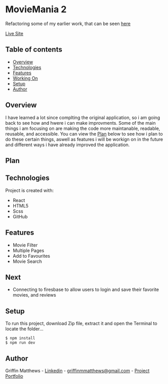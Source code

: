 # MovieMania 2
Refactoring some of my earlier work, that can be seen [here](https://github.com/Griffmatt/MovieMania)

[Live Site](https://darling-truffle-b03a99.netlify.app/)

## Table of contents
* [Overview](#overview)
* [Technologies](#technologies)
* [Features](#features)
* [Working On](#Next)
* [Setup](#setup)
* [Author](#author)

## Overview
I have learned a lot since complting the original application, so i am going back to see how and hwere i can make improvments. Some of the main things i am focusing on are making the code more maintanable, readable, reusable, and accessible. You can view the [Plan](#plan) below to see how i plan to do these certain things, aswell as features i will be workign on in the future and different ways i have already improved the application.


## Plan

## Technologies
Project is created with:
* React
* HTML5
* Scss
* GitHub

## Features
- Movie Filter
- Multiple Pages
- Add to Favourites
- Movie Search

## Next
- Connecting to firesbase to allow users to login and save their favorite movies, and reviews

## Setup
To run this project, download Zip file, extract it and open the Terminal to locate the folder...

```
$ npm install
$ npm run dev
```

## Author
Griffin Matthews - [Linkedin](https://www.linkedin.com/in/griffin-matthews/) - griffinmmatthews@gmail.com - [Project Portfolio](https://luminous-valkyrie-8034e6.netlify.app/)
